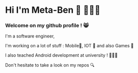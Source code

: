 # Hi I'm Meta-Ben 👋 🧑🏻‍💻
### Welcome on my github profile ! 😸
I'm a software engineer,

I'm working on a lot of stuff : Mobile📱, IOT 🤖 and also Games 👾

I also teached Android development at university ! 👨🏻‍🏫

Don't hesitate to take a look on my repos 🔍

